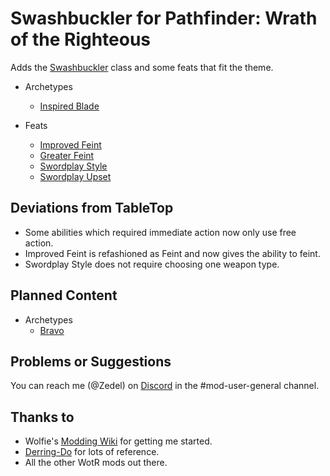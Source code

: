# Swashbuckler for Pathfinder: Wrath of the Righteous 

Adds the [Swashbuckler](https://www.d20pfsrd.com/classes/hybrid-classes/swashbuckler/) class and some feats that fit the theme.
* Archetypes
  * [Inspired Blade](https://www.d20pfsrd.com/classes/hybrid-classes/swashbuckler/archetypes/paizo-swashbuckler-archetypes/inspired-blade) 

* Feats
  * [Improved Feint](https://www.d20pfsrd.com/feats/combat-feats/improved-feint-combat)
  * [Greater Feint](https://www.d20pfsrd.com/feats/combat-feats/greater-feint-combat)
  * [Swordplay Style](https://www.d20pfsrd.com/feats/combat-feats/swordplay-style-combat-style)
  * [Swordplay Upset](https://www.d20pfsrd.com/feats/combat-feats/swordplay-upset-combat)

## Deviations from TableTop
* Some abilities which required immediate action now only use free action.
* Improved Feint is refashioned as Feint and now gives the ability to feint.
* Swordplay Style does not require choosing one weapon type.

## Planned Content
* Archetypes
  * [Bravo](https://www.d20pfsrd.com/classes/hybrid-classes/swashbuckler/archetypes/paizo-swashbuckler-archetypes/bravo-swashbuckler-archetype/)
 
## Problems or Suggestions

You can reach me (@Zedel) on [Discord](https://discord.com/invite/owlcat) in the #mod-user-general channel.


## Thanks to  
-   Wolfie's [Modding Wiki](https://github.com/WittleWolfie/OwlcatModdingWiki/wiki) for getting me started.
-   [Derring-Do](https://github.com/ebuckle/Derring-Do) for lots of reference.
-   All the other WotR mods out there.
